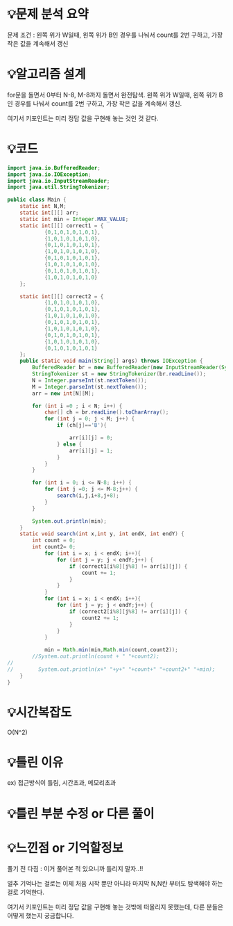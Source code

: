 
# 💡**문제 분석 요약**

문제 조건 : 왼쪽 위가 W일때, 왼쪽 위가 B인 경우를 나눠서 count를 2번 구하고, 가장 작은 값을 계속해서 갱신

# 💡**알고리즘 설계**

for문을 돌면서 0부터 N-8, M-8까지 돌면서 완전탐색. 왼쪽 위가 W일때, 왼쪽 위가 B인 경우를 나눠서 count를 2번 구하고, 가장 작은 값을 계속해서 갱신.

여기서 키포인트는 미리 정답 값을 구현해 놓는 것인 것 같다.

# 💡코드

```java
import java.io.BufferedReader;
import java.io.IOException;
import java.io.InputStreamReader;
import java.util.StringTokenizer;

public class Main {
    static int N,M;
    static int[][] arr;
    static int min = Integer.MAX_VALUE;
    static int[][] correct1 = {
            {0,1,0,1,0,1,0,1},
            {1,0,1,0,1,0,1,0},
            {0,1,0,1,0,1,0,1},
            {1,0,1,0,1,0,1,0},
            {0,1,0,1,0,1,0,1},
            {1,0,1,0,1,0,1,0},
            {0,1,0,1,0,1,0,1},
            {1,0,1,0,1,0,1,0}
    };

    static int[][] correct2 = {
            {1,0,1,0,1,0,1,0},
            {0,1,0,1,0,1,0,1},
            {1,0,1,0,1,0,1,0},
            {0,1,0,1,0,1,0,1},
            {1,0,1,0,1,0,1,0},
            {0,1,0,1,0,1,0,1},
            {1,0,1,0,1,0,1,0},
            {0,1,0,1,0,1,0,1}
    };
    public static void main(String[] args) throws IOException {
        BufferedReader br = new BufferedReader(new InputStreamReader(System.in));
        StringTokenizer st = new StringTokenizer(br.readLine());
        N = Integer.parseInt(st.nextToken());
        M = Integer.parseInt(st.nextToken());
        arr = new int[N][M];

        for (int i =0 ; i < N; i++) {
            char[] ch = br.readLine().toCharArray();
            for (int j = 0; j < M; j++) {
                if (ch[j]=='B'){

                    arr[i][j] = 0;
                } else {
                    arr[i][j] = 1;
                }
            }
        }

        for (int i = 0; i <= N-8; i++) {
            for (int j =0; j <= M-8;j++) {
                search(i,j,i+8,j+8);
            }
        }

        System.out.println(min);
    }
    static void search(int x,int y, int endX, int endY) {
        int count = 0;
        int count2= 0;
            for (int i = x; i < endX; i++){
                for (int j = y; j < endY;j++) {
                    if (correct1[i%8][j%8] != arr[i][j]) {
                        count += 1;
                    }
                }
            }
            for (int i = x; i < endX; i++){
                for (int j = y; j < endY;j++) {
                    if (correct2[i%8][j%8] != arr[i][j]) {
                        count2 += 1;
                    }
                }
            }

            min = Math.min(min,Math.min(count,count2));
        //System.out.println(count + " "+count2);
//
//        System.out.println(x+" "+y+" "+count+" "+count2+" "+min);
    }
}

```

# 💡시간복잡도

O(N^2)

# 💡틀린 이유

ex) 접근방식이 틀림, 시간초과, 메모리초과

# 💡틀린 부분 수정 or 다른 풀이

# 💡느낀점 or 기억할정보

풀기 전 다짐 : 이거 풀어본 적 있으니까 틀리지 말자..!!

얼추 기억나는 걸로는 이제 처음 시작 뿐만 아니라 마지막 N,N칸 부터도 탐색해야 하는걸로 기억한다.

여기서 키포인트는 미리 정답 값을 구현해 놓는 것밖에 떠올리지 못했는데, 다른 분들은 어떻게 했는지 궁금합니다.